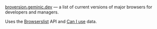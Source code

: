 [broversion.geminic.dev](https://broversion.geminic.dev) — a list of current versions of major browsers for developers and managers.

Uses the [Browserslist](https://github.com/browserslist/browserslist) API and [Can I use](https://caniuse.com/) data.
